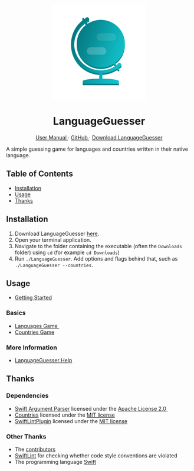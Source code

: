 <p align="center">
  <img width="256" alt="LanguageGuesser Icon" src="Icons/AppIcon.png">
  <h1 align="center">LanguageGuesser</h1>
</p>

<p align="center">
  <a href="https://david-swift.gitbook.io/languageguesser/">
  User Manual
  </a>
  ·
  <a href="https://github.com/david-swift/LanguageGuesser">
  GitHub
  </a>
  ·
  <a href="https://github.com/david-swift/LanguageGuesser/releases/latest">
  Download LanguageGuesser 
  </a>
</p>

A simple guessing game for languages and countries written in their native language.

## Table of Contents

- [Installation][1]
- [Usage][2]
- [Thanks][3]

## Installation

1. Download LanguageGuesser [here][4].
2. Open your terminal application.
3. Navigate to the folder containing the executable (often the `Downloads` folder) using `cd` (for example `cd Downloads`)      
4. Run `./LanguageGuesser`. Add options and flags behind that, such as `./LanguageGuesser --countries`.  

## Usage

* [Getting Started][5]

### Basics
* [Languages Game ][6]
* [Countries Game][7]

### More Information
* [LanguageGuesser Help][8]

## Thanks

### Dependencies
- [Swift Argument Parser][9] licensed under the [Apache License 2.0 ][10]
- [Countries][11] licensed under the [MIT license][12]
- [SwiftLintPlugin][13] licensed under the [MIT license][14]

### Other Thanks
- The [contributors][15]
- [SwiftLint][16] for checking whether code style conventions are violated
- The programming language [Swift][17]

[1]:	#Installation
[2]:	#Usage
[3]:	#Thanks
[4]:	https://github.com/david-swift/LanguageGuesser/releases/latest
[5]:	user-manual/GettingStarted.md
[6]:	user-manual/Basics/Languages.md
[7]:	user-manual/Basics/Countries.md
[8]:	user-manual/MoreInformation/Help.md
[9]:	https://github.com/apple/swift-argument-parser/tree/main
[10]:	https://github.com/apple/swift-argument-parser/blob/main/LICENSE.txt
[11]:	https://github.com/david-swift/Countries
[12]:	https://github.com/david-swift/Countries/blob/main/LICENSE.md
[13]:	https://github.com/lukepistrol/SwiftLintPlugin
[14]:	https://github.com/lukepistrol/SwiftLintPlugin/blob/main/LICENSE
[15]:	Contributors.md
[16]:	https://github.com/realm/SwiftLint
[17]:	https://github.com/apple/swift
